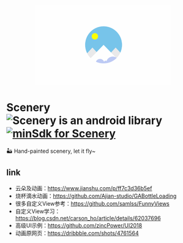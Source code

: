 <div align=center><img width="355" height=“208” src="https://github.com/youlookwhat/Scenery/blob/master/art/SceneryView.gif?raw=true"/></div>

# Scenery <img alt="Scenery is an android library" src="https://www.cleveroad.com/public/comercial/label-android.svg" height="19"> [![minSdk for Scenery](https://img.shields.io/badge/minSdk-15-green.svg)](#)
🏜 Hand-painted scenery, let it fly~


## link
 - 云朵及动画：https://www.jianshu.com/p/ff7c3d36b5ef
 - 烧杯滴水动画：https://github.com/Ajian-studio/GABottleLoading
 - 很多自定义View参考：https://github.com/samlss/FunnyViews
 - 自定义View学习：https://blog.csdn.net/carson_ho/article/details/62037696
 - 高级UI示例：https://github.com/zincPower/UI2018
 - 动画原网页：https://dribbble.com/shots/4761564




